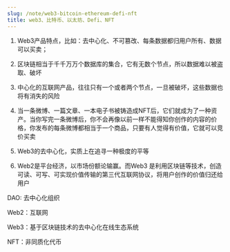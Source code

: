 ```yaml
---
slug: /note/web3-bitcoin-ethereum-defi-nft
title: web3、比特币、以太坊、Defi、NFT
---
```

1. Web3产品特点，比如：去中心化、不可篡改、每条数据都归用户所有、数据可以买卖；

2. 区块链相当于千千万万个数据库的集合，它有无数个节点，所以数据难以被盗取、破坏

3. 中心化的互联网产品，往往只有一个或者两个节点，一旦被破坏，这些数据也将有消失的风险

4. 当一条微博、一篇文章、一本电子书被铸造成NFT后，它们就成为了一种资产。当你写完一条微博后，你不会再像以前一样不能得知你创作的内容的价格，你发布的每条微博都相当于一个商品，只要有人觉得有价值，它就可以竞价买卖

5. Web3的去中心化，实质上在追寻一种极度的平等

6. Web2是平台经济，以市场份额论输赢。而Web3 是利用区块链等技术，创造可读、可写、可实现价值传输的第三代互联网协议，将用户创作的价值归还给用户

  

DAO: 去中心化组织

Web2：互联网

Web3：基于区块链技术的去中心化在线生态系统

NFT：非同质化代币
